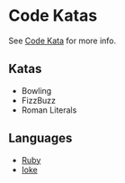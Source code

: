 # Code Katas

See [Code Kata](http://en.wikipedia.org/wiki/Code_Kata) for more info.

## Katas

 - Bowling
 - FizzBuzz
 - Roman Literals
 
## Languages

 - [Ruby](http://www.ruby-lang.org)
 - [Ioke](http://www.ioke.org)
 
